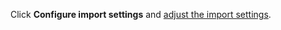 <!-- markdownlint-disable-file MD041 -->
Click **Configure import settings** and [adjust the import settings][1].

<!-- Referenced links -->
[1]: ../configure-import-settings.md

